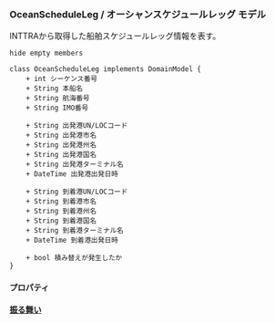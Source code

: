 ### OceanScheduleLeg / オーシャンスケジュールレッグ モデル

INTTRAから取得した船舶スケジュールレッグ情報を表す。

```plantuml
hide empty members

class OceanScheduleLeg implements DomainModel {
    + int シーケンス番号
    + String 本船名
    + String 航海番号
    + String IMO番号

    + String 出発港UN/LOCコード
    + String 出発港市名
    + String 出発港州名
    + String 出発港国名
    + String 出発港ターミナル名
    + DateTime 出発港出発日時

    + String 到着港UN/LOCコード
    + String 到着港市名
    + String 到着港州名
    + String 到着港国名
    + String 到着港ターミナル名
    + DateTime 到着港出発日時

    + bool 積み替えが発生したか
}
```

#### プロパティ

#### <u>振る舞い</u>

